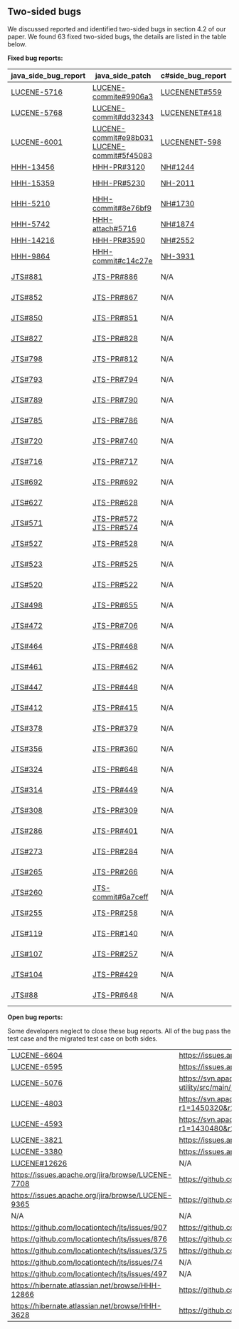 ## Two-sided bugs

We discussed reported and identified two-sided bugs in section 4.2 of our paper. We found 63 fixed two-sided bugs, the details are listed in the table below.

**Fixed bug reports:**

| java_side_bug_report | java_side_patch | c#side_bug_report | c#side_patch | reported_or_identified |
|-----------------------|-----------------|------------------|--------------|------------------------|
| [LUCENE-5716](https://issues.apache.org/jira/browse/LUCENE-5716) | [LUCENE-commite#9906a3](https://github.com/apache/lucene/commit/e9906a334b8e123e93b917c3feb6e55fed0a8c57)                                                                                  | [LUCENENET#559](https://github.com/apache/lucenenet/issues/559)            | [LUCENENET-PR#563](https://github.com/apache/lucenenet/pull/563/files)                     | reported               |
| [LUCENE-5768](https://issues.apache.org/jira/browse/LUCENE-5768) | [LUCENE-commit#dd32343](https://github.com/apache/lucene/commit/dd32343ee2ca8ac14d5093ef1aa0b91a7d8079c2)                                                                                  | [LUCENENET#418](https://github.com/apache/lucenenet/issues/418)            | [LUCENENET-PR#434](https://github.com/apache/lucenenet/pull/434/files)        | reported               |
| [LUCENE-6001](https://issues.apache.org/jira/browse/LUCENE-6001) | [LUCENE-commit#e98b031](https://github.com/apache/lucene/commit/e98b031bda5df7b63298c7b79ce04bd24e79af9d) [LUCENE-commit#5f45083](https://github.com/apache/lucene/commit/5f45083f676b3f46b3f9f2125c5c9e2083565d65) | [LUCENENET-598](https://issues.apache.org/jira/browse/LUCENENET-598)      | [LUCENENET-commit#3b86123](https://github.com/apache/lucenenet/commit/3b86123ce31d305b635e41c499e4ad53d4d25438)                                                                                                                                                                    | reported               |
| [HHH-13456](https://hibernate.atlassian.net/browse/HHH-13456)  | [HHH-PR#3120](https://github.com/hibernate/hibernate-orm/pull/3120/files)                                                                                                        | [NH#1244](https://github.com/nhibernate/nhibernate-core/issues/1244) | [NH-PR#2757](https://github.com/nhibernate/nhibernate-core/pull/2757/files)                                                                                                                                                                                                                                                                                                  | reported               |
| [HHH-15359](https://hibernate.atlassian.net/browse/HHH-15359)  | [HHH-PR#5230](https://github.com/hibernate/hibernate-orm/pull/5230/files)                                                                                                        | [NH-2011](https://nhibernate.jira.com/browse/NH-2011)                | [NH-commit#04c7985](https://github.com/nhibernate/nhibernate-core/commit/04c7985fee89dec20814d9cd3f31736c52201bf9) | reported               |
| [HHH-5210](https://hibernate.atlassian.net/browse/HHH-5210)   | [HHH-commit#8e76bf9](https://github.com/hibernate/hibernate-orm/commit/8e76bf9648aaacd7ba726b4c8cf15c2d0827caf7)                                                                        | [NH#1730](https://github.com/nhibernate/nhibernate-core/issues/1730) | [NH-PR#1731](https://github.com/nhibernate/nhibernate-core/pull/1731/files)                                                                                                                                                                                                                                                                                                   | reported               |
| [HHH-5742](https://hibernate.atlassian.net/browse/HHH-5742)   | [HHH-attach#5716](https://hibernate.atlassian.net/browse/HHH-5716)                                                                                                                   | [NH#1874](https://github.com/nhibernate/nhibernate-core/issues/1874) | [NH-PR#1878](https://github.com/nhibernate/nhibernate-core/pull/1878/files)                                                                                                                                                                                                                                                                                                   | reported               |
| [HHH-14216](https://hibernate.atlassian.net/browse/HHH-14216)  | [HHH-PR#3590](https://github.com/hibernate/hibernate-orm/pull/3590/files)                                                                                                        | [NH#2552](https://github.com/nhibernate/nhibernate-core/issues/2552) | [NH-PR#2576](https://github.com/nhibernate/nhibernate-core/pull/2576/files)                                                                                                                                                                                                                                                                                                   | reported               |
| [HHH-9864](https://hibernate.atlassian.net/browse/HHH-9864)   | [HHH-commit#c14c27e](https://github.com/apache/lucenenet/commit/c14c27e7696cf88d628dae83b5190d8c87e9fac8)                                                                               | [NH-3931](https://nhibernate.jira.com/browse/NH-3931)                | [NH-PR#582](https://github.com/nhibernate/nhibernate-core/pull/582/files)                                                                                                                                                                                                                                                                                                    | reported               |
| [JTS#881](https://github.com/locationtech/jts/issues/881)    | [JTS-PR#886](https://github.com/locationtech/jts/pull/886/files)                                                                                                               | N/A     | [NTS-commit#bd809a9]((https://github.com/NetTopologySuite/NetTopologySuite/commit/bd809a9f7caf8438ad43c30088b11d6ef62ea242))        | identified             |
| [JTS#852](https://github.com/locationtech/jts/issues/852)    | [JTS-PR#867](https://github.com/locationtech/jts/pull/867/files)                                                                                                               | N/A              | [NTS-commit#cdaed3e](https://github.com/NetTopologySuite/NetTopologySuite/commit/cdaed3e9a8c7167f2d0fa6d0fca65e64748ddbfe)                                                                                                                                                                                                                                                            | identified             |
| [JTS#850](https://github.com/locationtech/jts/issues/850)    | [JTS-PR#851](https://github.com/locationtech/jts/pull/851/files)                                                                                                                | N/A                                                       | [NTS-commit#2cb7c52](https://github.com/NetTopologySuite/NetTopologySuite/commit/2cb7c525e252ed4976e8faf5a596632f13e59c20)                                                                                                                    | identified             |
| [JTS#827](https://github.com/locationtech/jts/issues/827)    | [JTS-PR#828](https://github.com/locationtech/jts/pull/828/files)                                                                                                              | N/A                                                       | [NTS-commit#60eed6b](https://github.com/NetTopologySuite/NetTopologySuite/commit/60eed6b2f2b5cfcf01fcc07fdb0cdac40ee44702)                                                                                                                    | identified             |
| [JTS#798](https://github.com/locationtech/jts/issues/798)    | [JTS-PR#812](https://github.com/locationtech/jts/pull/812/files)                                                                                                               | N/A                                                       | [NTS-commit#97d56cc](https://github.com/NetTopologySuite/NetTopologySuite/commit/97d56cc7fbb348e966fb747fa0dca8521ef23f18)                                                                                                                    | identified             |
| [JTS#793](https://github.com/locationtech/jts/issues/793)    | [JTS-PR#794](https://github.com/locationtech/jts/pull/794/files)                                                                                                                | N/A                                                       | [NTS-commit#55004e6](https://github.com/NetTopologySuite/NetTopologySuite/commit/55004e6bc2bcd6c1626bb999f5b5d56937f419b1)                                                                                                                    | identified             |
| [JTS#789](https://github.com/locationtech/jts/issues/789)    | [JTS-PR#790](https://github.com/locationtech/jts/pull/790/files)                                                                                                                | N/A                                                       | [NTS-commit#2237517](https://github.com/NetTopologySuite/NetTopologySuite/commit/2237517ffb5ff18bf55616656236508e65e96a13)                                                                                                                    | identified             |
| [JTS#785](https://github.com/locationtech/jts/issues/785)    | [JTS-PR#786](https://github.com/locationtech/jts/pull/786/files)                                                                                                               | N/A                                                       | [NTS-commit#6acd1d8](https://github.com/NetTopologySuite/NetTopologySuite/commit/6acd1d8110663b0e1c1562fffaad2e2d220ac0a1)                                                                                                                    | identified             |
| [JTS#720](https://github.com/locationtech/jts/issues/720)    | [JTS-PR#740](https://github.com/locationtech/jts/pull/740/files)                                                                                                                | N/A                                                       | [NTS-commit#5f5bcaa](https://github.com/NetTopologySuite/NetTopologySuite/commit/5f5bcaa674d804367be011b9f1c6e44c106fa260)                                                                                                                    | identified             |
| [JTS#716](https://github.com/locationtech/jts/issues/716)    | [JTS-PR#717](https://github.com/locationtech/jts/pull/717/files)                                                                                                                | N/A                                                       | [NTS-commit#fd65e7b](https://github.com/locationtech/jts/commit/fd65e7b73da5660573317aaf94b629de9d392678)                                                                                                                                     | identified             |
| [JTS#692](https://github.com/locationtech/jts/issues/691)    | [JTS-PR#692](https://github.com/locationtech/jts/pull/692/files)                                                                                                                | N/A                                                       | [NTS-commit#43b7da0](https://github.com/NetTopologySuite/NetTopologySuite/commit/43b7da0555f343450a9c230b35ff13c51dea2b23)                                                                                                                    | identified             |
| [JTS#627](https://github.com/locationtech/jts/issues/627)    | [JTS-PR#628](https://github.com/locationtech/jts/pull/628/files)                                                                                                                | N/A                                                       | [NTS-commit#0289a61](https://github.com/NetTopologySuite/NetTopologySuite/commit/0289a615d1cf8da93bd17e46ced00de64e7447aa)                                                                                                                    | identified             |
| [JTS#571](https://github.com/locationtech/jts/issues/571)    | [JTS-PR#572](https://github.com/locationtech/jts/pull/572/files) [JTS-PR#574](https://github.com/locationtech/jts/pull/574/files)                                               | N/A                                                       | [NTS-commit#ff82cc7](https://github.com/NetTopologySuite/NetTopologySuite/commit/ff82cc70f9704261bec68b81b17f5098bc26cb63)                                                                                                                    | identified             |
| [JTS#527](https://github.com/locationtech/jts/issues/527)    | [JTS-PR#528](https://github.com/locationtech/jts/pull/528/files)                                                                                                                | N/A                                                       | [NTS-commit#4ba2786](https://github.com/locationtech/jts/commit/4ba27868ba64e6ec77a0d4e5c42335f06580e106)                                                                                                                                     | identified             |
| [JTS#523](https://github.com/locationtech/jts/issues/523)    | [JTS-PR#525](https://github.com/locationtech/jts/pull/525/files)                                                                                                                | N/A                                                       | [NTS-commit#b01c1b4](https://github.com/NetTopologySuite/NetTopologySuite/commit/b01c1b46b192ba2e2f889540b281442f81d52adb)                                                                                                                    | identified             |
| [JTS#520](https://github.com/locationtech/jts/issues/520)    | [JTS-PR#522](https://github.com/locationtech/jts/pull/522/files)                                                                                                                | N/A                                                       | [NTS-commit#98232c2](https://github.com/NetTopologySuite/NetTopologySuite/commit/98232c27f3aa69889f350e2037bfe333b172413b)                                                                                                                    | identified             |
| [JTS#498](https://github.com/locationtech/jts/issues/498)    | [JTS-PR#655](https://github.com/locationtech/jts/pull/655/files)                                                                                                                | N/A                                                       | [NTS-commit#ba0844f](https://github.com/NetTopologySuite/NetTopologySuite/commit/ba0844f9963c2aca6871e1c22db938441d3bd0c7)                                                                                                                    | identified             |
| [JTS#472](https://github.com/locationtech/jts/issues/472)    | [JTS-PR#706](https://github.com/locationtech/jts/pull/706/files)                                                                                                                | N/A                                                       | [NTS-commit#b01c1b](https://github.com/NetTopologySuite/NetTopologySuite/commit/b01c1b46b192ba2e2f889540b281442f81d52adb)                                                                                                                    | identified             |
| [JTS#464](https://github.com/locationtech/jts/issues/464)    | [JTS-PR#468](https://github.com/locationtech/jts/pull/468/files)                                                                                                                | N/A                                                       | [NTS-commit#a7540fa](https://github.com/NetTopologySuite/NetTopologySuite/commit/a7540fa48dd09808379dff6969bfa9746adc83fd)                                                                                                                    | identified             |
| [JTS#461](https://github.com/locationtech/jts/issues/461)    | [JTS-PR#462](https://github.com/locationtech/jts/pull/462/files)                                                                                                                | N/A                                                       | [NTS-commit#d48b634](https://github.com/NetTopologySuite/NetTopologySuite/commit/d48b634ba5de9d5c8d00d55fb84c2173a81bd480)                                                                                                                    | identified             |
| [JTS#447](https://github.com/locationtech/jts/issues/447)    | [JTS-PR#448](https://github.com/locationtech/jts/pull/448/files)                                                                                                                | N/A                                                       | [NTS-commit#04d4908](https://github.com/NetTopologySuite/NetTopologySuite/commit/04d4908d7c1eeef441d0ecc3a6a5f864176e166b)                                                                                                                    | identified             |
| [JTS#412](https://github.com/locationtech/jts/issues/412)    | [JTS-PR#415](https://github.com/locationtech/jts/pull/415/files)                                                                                                                | N/A                                                       | [NTS-commit#4918959](https://github.com/NetTopologySuite/NetTopologySuite/commit/491895910f782c76ad3c47a95fa1b21bba6f4e20)                                                                                                                    | identified             |
| [JTS#378](https://github.com/locationtech/jts/issues/378)    | [JTS-PR#379](https://github.com/locationtech/jts/pull/379/files)                                                                                                               | N/A                                                       | [NTS-commit#383ca58](https://github.com/NetTopologySuite/NetTopologySuite/commit/383ca5809b6ffe656330ed9514ed533078e72343)                                                                                                                    | identified             |
| [JTS#356](https://github.com/locationtech/jts/issues/356)    | [JTS-PR#360](https://github.com/locationtech/jts/pull/360/files)                                                                                                                | N/A                                                       | [NTS-commit#36e258d](https://github.com/NetTopologySuite/NetTopologySuite/commit/36e258d4d1286884509700bd0042b9098ecc62a4)                                                                                                                    | identified             |
| [JTS#324](https://github.com/locationtech/jts/issues/324)    | [JTS-PR#648](https://github.com/locationtech/jts/pull/648/files)                                                                                                                | N/A                                                       | [NTS-commit#bffe7e1](https://github.com/NetTopologySuite/NetTopologySuite/commit/bffe7e18c2ee2b025804fbea8d4e272783e9528e)                                                                                                                     | identified             |
| [JTS#314](https://github.com/locationtech/jts/issues/314)    | [JTS-PR#449](https://github.com/locationtech/jts/pull/449/files)                                                                                                                | N/A                                                       | [NTS-commit#ca11ecd](https://github.com/NetTopologySuite/NetTopologySuite/commit/ca11ecd2bb9a2aada8b1bf5f0637f52b21241be8)                                                                                                                     | identified             |
| [JTS#308](https://github.com/locationtech/jts/issues/308)    | [JTS-PR#309](https://github.com/locationtech/jts/pull/309/files)                                                                                                                | N/A                                                       | [NTS-commit#ae18171](https://github.com/NetTopologySuite/NetTopologySuite/commit/ae181710ddbb9e24d29dafbc68565dca52b12b22)                                                                                                                     | identified             |
| [JTS#286](https://github.com/locationtech/jts/issues/286)    | [JTS-PR#401](https://github.com/locationtech/jts/pull/401/files)                                                                                                                | N/A                                                       | [NTS-commit#91aea5c](https://github.com/NetTopologySuite/NetTopologySuite/commit/91aea5c1a2f1f81d046a8b21f438d57c27fd1404)                                                                                                                     | identified             |
| [JTS#273](https://github.com/locationtech/jts/issues/273)    | [JTS-PR#284](https://github.com/locationtech/jts/pull/284/files)                                                                                                                | N/A                                                       | [NTS-commit#d6b4f15](https://github.com/NetTopologySuite/NetTopologySuite/commit/d6b4f1589edb513d099e33aca08f425fed22a881)                                                                                                                     | identified             |
| [JTS#265](https://github.com/locationtech/jts/issues/265)    | [JTS-PR#266](https://github.com/locationtech/jts/pull/266/files)                                                                                                                | N/A                                                       | [NTS-commit#5085d09](https://github.com/NetTopologySuite/NetTopologySuite/commit/5085d09caf80ac53425f2ae3a37c86a383c88601)                                                                                                                     | identified             |
| [JTS#260](https://github.com/locationtech/jts/issues/260)    | [JTS-commit#6a7ceff](https://github.com/locationtech/jts/commit/6a7ceff95f17c054b11528fe6f6c270024e146c9)                                                                                                                | N/A              | [NTS-commit#b5bd9f8](https://github.com/NetTopologySuite/NetTopologySuite/commit/b5bd9f8fc12406f55d90b4f0ad500939bb318924)                                                                                                                     | identified             |
| [JTS#255](https://github.com/locationtech/jts/issues/255)    | [JTS-PR#258](https://github.com/locationtech/jts/pull/258/files)                                                                                                                | N/A                                                       | [NTS-commit#023e2fa](https://github.com/NetTopologySuite/NetTopologySuite/commit/023e2fa3defdd503a58a3712fa5103561e58dee4)                                                                                                                     | identified             |
| [JTS#119](https://github.com/locationtech/jts/issues/119)    | [JTS-PR#140](https://github.com/locationtech/jts/pull/140/files)                                                                                                                | N/A                                                       | [NTS-commit#efd92d5](https://github.com/NetTopologySuite/NetTopologySuite/commit/efd92d57bc26cdb22479f88cd2838111a10281a7)                                                                                                                     | identified             |
| [JTS#107](https://github.com/locationtech/jts/issues/107)    | [JTS-PR#257](https://github.com/locationtech/jts/pull/257/files)                                                                                                                | N/A                                                       | [NTS-commit#6a9fdbe](https://github.com/NetTopologySuite/NetTopologySuite/commit/6a9fdbebd17abf4bea8c974200d49e0b53722859)                                                                                                                     | identified             |
| [JTS#104](https://github.com/locationtech/jts/issues/104)    | [JTS-PR#429](https://github.com/locationtech/jts/pull/429/files)                                                                                                                | N/A                                                       | [NTS-commit#3ac1271](https://github.com/NetTopologySuite/NetTopologySuite/commit/3ac1271aba23bf93966d261789b1d5ee17faa5d9)                                                                                                                     | identified             |
| [JTS#88](https://github.com/locationtech/jts/issues/88)    | [JTS-PR#648](https://github.com/locationtech/jts/pull/648/files)                                                                                                                | N/A                                                       | [NTS-commit#bffe7e1](https://github.com/NetTopologySuite/NetTopologySuite/commit/bffe7e18c2ee2b025804fbea8d4e272783e9528e)                                                                                                                     | identified             |

**Open bug reports:**

Some developers neglect to close these bug reports. All of the bug pass the test case and the migrated test case on both sides.

|                                                              |                                                              |                                                              |                                                              |            |
| ------------------------------------------------------------ | ------------------------------------------------------------ | ------------------------------------------------------------ | ------------------------------------------------------------ | ---------- |
| [LUCENE-6604](https://issues.apache.org/jira/browse/LUCENE-6604) | https://issues.apache.org/jira/secure/attachment/12741772/LUCENE-6604.patch | N/A                                                          | N/A                                                          | identified |
| [LUCENE-6595](https://issues.apache.org/jira/browse/LUCENE-6595) | https://issues.apache.org/jira/secure/attachment/12745239/LUCENE-6595.patch | N/A                                                          | N/A                                                          | identified |
| [LUCENE-5076](https://issues.apache.org/jira/browse/LUCENE-5076) | https://svn.apache.org/viewvc/sis/branches/JDK7/core/sis-utility/src/main/java/org/apache/sis/util/iso/DefaultRecordType.java?r1=1496055&r2=1496054&pathrev=1496055 | N/A                                                          | N/A                                                          | identified |
| [LUCENE-4803](https://issues.apache.org/jira/browse/LUCENE-4803) | https://svn.apache.org/viewvc/lucene/dev/trunk/lucene/facet/src/test/org/apache/lucene/facet/search/TestDrillSideways.java?r1=1450320&r2=1450319&pathrev=1450320 | N/A                                                          | N/A                                                          | identified |
| [LUCENE-4593](https://issues.apache.org/jira/browse/LUCENE-4593) | https://svn.apache.org/viewvc/lucene/dev/branches/branch_4x/lucene/core/src/java/org/apache/lucene/util/fst/FST.java?r1=1430480&r2=1430479&pathrev=1430480 | N/A                                                          | N/A                                                          | identified |
| [LUCENE-3821](https://issues.apache.org/jira/browse/LUCENE-3821) | https://issues.apache.org/jira/secure/attachment/12517112/LUCENE-3821.patch | N/A                                                          | N/A                                                          | identified |
| [LUCENE-3380](https://issues.apache.org/jira/browse/LUCENE-3380) | https://issues.apache.org/jira/secure/attachment/12490816/LUCENE- | N/A                                                          | N/A                                                          | identified |
| [LUCENE#12626](https://issues.apache.org/jira/browse/LUCENE-12626) | N/A                                                          | [LUCENENET#947](https://github.com/apache/lucenenet/issues/947) | https://github.com/tohidemyname/lucenenet/commit/262f4e2849f58e57130cce0e2200cfdb3efb393b | reported   |
| https://issues.apache.org/jira/browse/LUCENE-7708            | https://github.com/tohidemyname/lucenenet/commit/d44ff501fe054e3d38d5bd422d0ba904ed5c9770 | https://github.com/apache/lucenenet/issues/943               | N/A                                                          | reported   |
| https://issues.apache.org/jira/browse/LUCENE-9365            | https://github.com/apache/lucenenet/pull/945/files           | https://github.com/apache/lucenenet/issues/941               | N/A                                                          | reported   |
| N/A                                                          | N/A                                                          | https://github.com/apache/lucenenet/issues/271               | N/A                                                          | identified |
| https://github.com/locationtech/jts/issues/907               | https://github.com/locationtech/jts/pull/977/files           | N/A                                                          | N/A                                                          | identified |
| https://github.com/locationtech/jts/issues/876               | https://github.com/locationtech/jts/pull/878/files           | N/A                                                          | N/A                                                          | identified |
| https://github.com/locationtech/jts/issues/375               | https://github.com/locationtech/jts/pull/1071/files          | N/A                                                          | N/A                                                          | identified |
| https://github.com/locationtech/jts/issues/74                | N/A                                                          | https://github.com/NetTopologySuite/NetTopologySuite/issues/151 | N/A                                                          | reported   |
| https://github.com/locationtech/jts/issues/497               | N/A                                                          | https://github.com/NetTopologySuite/NetTopologySuite/issues/366 | N/A                                                          | reported   |
| https://hibernate.atlassian.net/browse/HHH-12866             | https://github.com/hibernate/hibernate-orm/pull/2465         | N/A                                                          | N/A                                                          | identified |
| https://hibernate.atlassian.net/browse/HHH-3628              | https://github.com/hibernate/hibernate-orm/commit/daa48b7db9bc8533a574d92fc2d6ea6fc6816702 | https://github.com/nhibernate/nhibernate-core/issues/1370    | https://github.com/hibernate/hibernate-orm/commit/1aed1b50f7ecfa4129d47ddeb45a10207c2fd149 | reported   |

